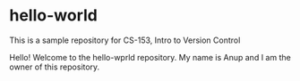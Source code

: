 # hello-world
This is a sample repository for CS-153, Intro to Version Control

Hello! Welcome to the hello-wprld repository. My name is Anup and I am the owner of this repository.

